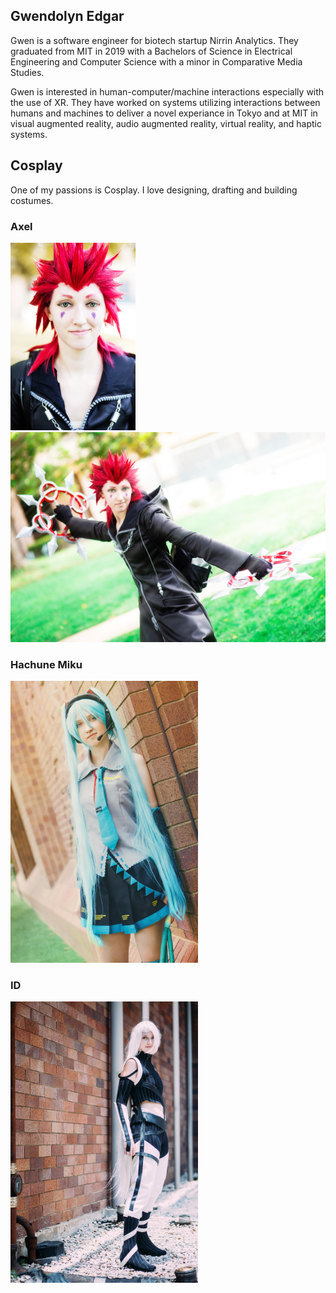 ## Gwendolyn Edgar

Gwen is a software engineer for biotech startup Nirrin Analytics. They graduated from MIT in 2019 with a Bachelors of Science in Electrical Engineering and Computer Science with a minor in Comparative Media Studies. 

Gwen is interested in human-computer/machine interactions especially with the use of XR. They have worked on systems utilizing interactions between humans and machines to deliver a novel experiance in Tokyo and at MIT in visual augmented reality, audio augmented reality, virtual reality, and haptic systems. 

## Cosplay

One of my passions is Cosplay. I love designing, drafting and building costumes. 

### Axel  
<img src="images/axel.jpg" alt="Axel" width="200"/>
<img src="images/axel2.jpg" alt="Axel" width="600"/>


### Hachune Miku
<img src="images/miku.jpg" alt="Miku" width="300"/>

### ID
<img src="images/id.jpg" alt="ID" width="300"/>
